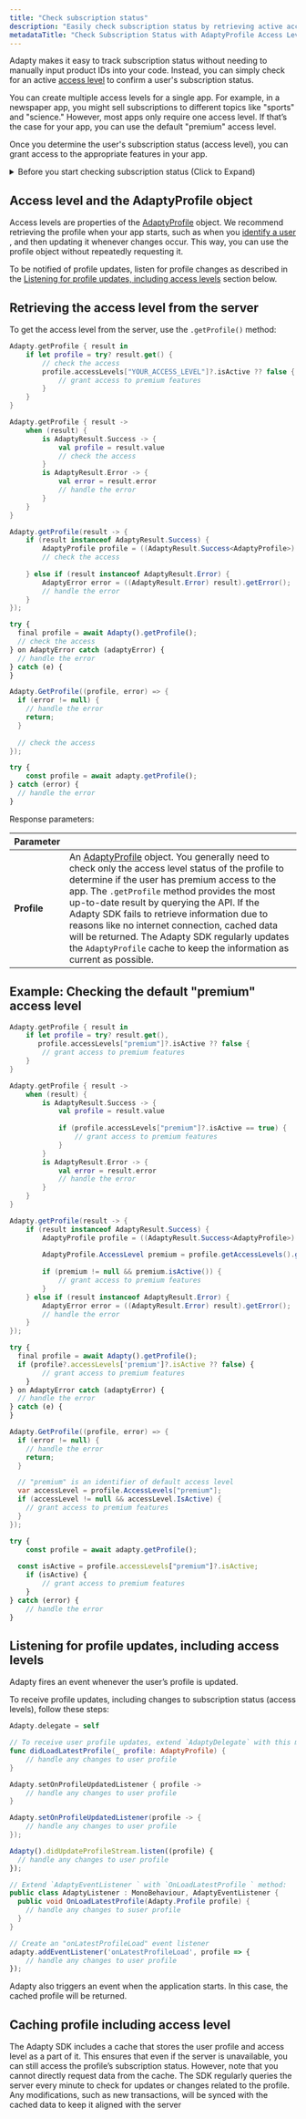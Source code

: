 ```yaml
---
title: "Check subscription status"
description: "Easily check subscription status by retrieving active access levels from the AdaptyProfile object in Adapty. Stay updated on changes made in it"
metadataTitle: "Check Subscription Status with AdaptyProfile Access Levels"
---
```


Adapty makes it easy to track subscription status without needing to manually input product IDs into your code. Instead, you can simply check for an active [access level](access-level) to confirm a user's subscription status.

You can create multiple access levels for a single app. For example, in a newspaper app, you might sell subscriptions to different topics like "sports" and "science." However, most apps only require one access level. If that’s the case for your app, you can use the default "premium" access level.

Once you determine the user's subscription status (access level), you can grant access to the appropriate features in your app.

<details>
   <summary>Before you start checking subscription status (Click to Expand)</summary>

   - For iOS, set up [App Store Server Notifications](app-store-server-notifications)
   - For Android, set up [Real-time Developer Notifications (RTDN)](real-time-developer-notifications-rtdn)
</details>

## Access level and the AdaptyProfile object

Access levels are properties of the [AdaptyProfile](sdk-models#adaptyprofile) object. We recommend retrieving the profile when your app starts, such as when you [identify a user](identifying-users#setting-customer-user-id-on-configuration) , and then updating it whenever changes occur. This way, you can use the profile object without repeatedly requesting it.

To be notified of profile updates, listen for profile changes as described in the [Listening for profile updates, including access levels](subscription-status#listening-for-profile-updates-including-access-levels) section below.

## Retrieving the access level from the server

To get the access level from the server, use the `.getProfile()` method:

```swift title="Swift"
Adapty.getProfile { result in
    if let profile = try? result.get() {
        // check the access
      	profile.accessLevels["YOUR_ACCESS_LEVEL"]?.isActive ?? false {
        	// grant access to premium features
        }
    }
}
```
```kotlin title="Kotlin"
Adapty.getProfile { result ->
    when (result) {
        is AdaptyResult.Success -> {
            val profile = result.value
            // check the access
        }
        is AdaptyResult.Error -> {
            val error = result.error
            // handle the error
        }
    }
}
```
```java title="Java"
Adapty.getProfile(result -> {
    if (result instanceof AdaptyResult.Success) {
        AdaptyProfile profile = ((AdaptyResult.Success<AdaptyProfile>) result).getValue();
        // check the access
      
    } else if (result instanceof AdaptyResult.Error) {
        AdaptyError error = ((AdaptyResult.Error) result).getError();
        // handle the error
    }
});
```
```javascript title="Flutter"
try {
  final profile = await Adapty().getProfile();
  // check the access
} on AdaptyError catch (adaptyError) {
  // handle the error
} catch (e) {
}
```
```csharp title="Unity"
Adapty.GetProfile((profile, error) => {
  if (error != null) {
    // handle the error
    return;
  }
  
  // check the access
});
```
```typescript title="React Native (TS)"
try {
	const profile = await adapty.getProfile();
} catch (error) {
  // handle the error
}
```

Response parameters:

| Parameter   |                                                                                                                                                                                                                                                                                                                                                                                                                                                                                                                 |
| :---------- | :-------------------------------------------------------------------------------------------------------------------------------------------------------------------------------------------------------------------------------------------------------------------------------------------------------------------------------------------------------------------------------------------------------------------------------------------------------------------------------------------------------------- |
| **Profile** | An [AdaptyProfile](sdk-models#adaptyprofile) object. You generally need to check only the access level status of the profile to determine if the user has premium access to the app. The `.getProfile` method provides the most up-to-date result by querying the API. If the Adapty SDK fails to retrieve information due to reasons like no internet connection, cached data will be returned. The Adapty SDK regularly updates the `AdaptyProfile` cache to keep the information as current as possible. |

## Example: Checking the default "premium" access level

```swift title="Swift"
Adapty.getProfile { result in
    if let profile = try? result.get(), 
       profile.accessLevels["premium"]?.isActive ?? false {
        // grant access to premium features
    }
}
```
```kotlin title="Kotlin"
Adapty.getProfile { result ->
    when (result) {
        is AdaptyResult.Success -> {
            val profile = result.value
            
            if (profile.accessLevels["premium"]?.isActive == true) {
                // grant access to premium features
            }
        }
        is AdaptyResult.Error -> {
            val error = result.error
            // handle the error
        }
    }
}
```
```java title="Java"
Adapty.getProfile(result -> {
    if (result instanceof AdaptyResult.Success) {
        AdaptyProfile profile = ((AdaptyResult.Success<AdaptyProfile>) result).getValue();
        
      	AdaptyProfile.AccessLevel premium = profile.getAccessLevels().get("premium");
        
      	if (premium != null && premium.isActive()) {
            // grant access to premium features
        }
    } else if (result instanceof AdaptyResult.Error) {
        AdaptyError error = ((AdaptyResult.Error) result).getError();
        // handle the error
    }
});
```
```javascript title="Flutter"
try {
  final profile = await Adapty().getProfile();
  if (profile?.accessLevels['premium']?.isActive ?? false) {
		// grant access to premium features
	}
} on AdaptyError catch (adaptyError) {
  // handle the error
} catch (e) {
}
```
```csharp title="Unity"
Adapty.GetProfile((profile, error) => {
  if (error != null) {
    // handle the error
    return;
  }

  // "premium" is an identifier of default access level
  var accessLevel = profile.AccessLevels["premium"];
  if (accessLevel != null && accessLevel.IsActive) {
    // grant access to premium features
  }
});
```
```typescript title="React Native (TS)"
try {
	const profile = await adapty.getProfile();
	
  const isActive = profile.accessLevels["premium"]?.isActive;
	if (isActive) {
		// grant access to premium features
	}
} catch (error) {
	// handle the error
}
```

## Listening for profile updates, including access levels

Adapty fires an event whenever the user’s profile is updated.

To receive profile updates, including changes to subscription status (access levels), follow these steps:

```swift title="Swift"
Adapty.delegate = self

// To receive user profile updates, extend `AdaptyDelegate` with this method:
func didLoadLatestProfile(_ profile: AdaptyProfile) {
    // handle any changes to user profile
}
```
```kotlin title="Kotlin"
Adapty.setOnProfileUpdatedListener { profile ->
    // handle any changes to user profile
}
```
```java title="Java"
Adapty.setOnProfileUpdatedListener(profile -> {
    // handle any changes to user profile
});
```
```javascript title="Flutter"
Adapty().didUpdateProfileStream.listen((profile) {
  // handle any changes to user profile
});
```
```csharp title="Unity"
// Extend `AdaptyEventListener ` with `OnLoadLatestProfile ` method:
public class AdaptyListener : MonoBehaviour, AdaptyEventListener {
  public void OnLoadLatestProfile(Adapty.Profile profile) {
    // handle any changes to suser profile
  }
}
```
```typescript title="React Native (TS)"
// Create an "onLatestProfileLoad" event listener
adapty.addEventListener('onLatestProfileLoad', profile => {
	// handle any changes to user profile
});
```

Adapty also triggers an event when the application starts. In this case, the cached profile will be returned.

## Caching profile including access level

The Adapty SDK includes a cache that stores the user profile and access level as a part of it. This ensures that even if the server is unavailable, you can still access the profile’s subscription status. However, note that you cannot directly request data from the cache. The SDK regularly queries the server every minute to check for updates or changes related to the profile. Any modifications, such as new transactions, will be synced with the cached data to keep it aligned with the server